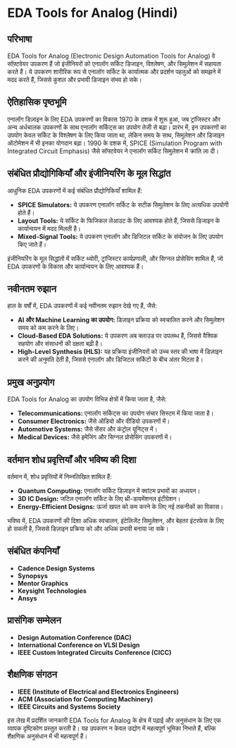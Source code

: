# EDA Tools for Analog (Hindi)

## परिभाषा
EDA Tools for Analog (Electronic Design Automation Tools for Analog) वे सॉफ़्टवेयर उपकरण हैं जो इंजीनियरों को एनालॉग सर्किट डिजाइन, विश्लेषण, और सिमुलेशन में सहायता करते हैं। ये उपकरण शारीरिक रूप से एनालॉग सर्किट के कार्यात्मक और प्रदर्शन पहलुओं को समझने में मदद करते हैं, जिससे कुशल और प्रभावी डिजाइन संभव हो सके।

## ऐतिहासिक पृष्ठभूमि
एनालॉग डिज़ाइन के लिए EDA उपकरणों का विकास 1970 के दशक में शुरू हुआ, जब ट्रांजिस्टर और अन्य अर्धचालक उपकरणों के साथ एनालॉग सर्किट्स का उपयोग तेजी से बढ़ा। प्रारंभ में, इन उपकरणों का उपयोग केवल सर्किट के विश्लेषण के लिए किया जाता था, लेकिन समय के साथ, सिमुलेशन और डिजाइन ऑटोमेशन में भी इनका योगदान बढ़ा। 1990 के दशक में, SPICE (Simulation Program with Integrated Circuit Emphasis) जैसे सॉफ्टवेयर ने एनालॉग सर्किट सिमुलेशन में क्रांति ला दी।

## संबंधित प्रौद्योगिकियाँ और इंजीनियरिंग के मूल सिद्धांत
आधुनिक EDA उपकरणों में कई संबंधित प्रौद्योगिकियाँ शामिल हैं:
- **SPICE Simulators:** ये उपकरण एनालॉग सर्किट के सटीक सिमुलेशन के लिए अत्यधिक उपयोगी होते हैं।
- **Layout Tools:** ये सर्किट के फिजिकल लेआउट के लिए आवश्यक होते हैं, जिससे डिजाइन के कार्यान्वयन में मदद मिलती है।
- **Mixed-Signal Tools:** ये उपकरण एनालॉग और डिजिटल सर्किट के संयोजन के लिए उपयोग किए जाते हैं।

इंजीनियरिंग के मूल सिद्धांतों में सर्किट थ्योरी, ट्रांजिस्टर कार्यप्रणाली, और सिग्नल प्रोसेसिंग शामिल हैं, जो EDA उपकरणों के विकास और कार्यान्वयन के लिए आवश्यक हैं।

## नवीनतम रुझान
हाल के वर्षों में, EDA उपकरणों में कई नवीनतम रुझान देखे गए हैं, जैसे:
- **AI और Machine Learning का उपयोग:** डिज़ाइन प्रक्रिया को स्वचालित करने और सिमुलेशन समय को कम करने के लिए।
- **Cloud-Based EDA Solutions:** ये उपकरण अब क्लाउड पर उपलब्ध हैं, जिससे वैश्विक सहयोग और संसाधनों की दक्षता बढ़ी है।
- **High-Level Synthesis (HLS):** यह प्रक्रिया इंजीनियरों को उच्च स्तर की भाषा में डिज़ाइन करने की अनुमति देती है, जिससे एनालॉग और डिजिटल सर्किटों के बीच अंतर मिटता है।

## प्रमुख अनुप्रयोग
EDA Tools for Analog का उपयोग विभिन्न क्षेत्रों में किया जाता है, जैसे:
- **Telecommunications:** एनालॉग सर्किट्स का उपयोग संचार सिस्टम में किया जाता है।
- **Consumer Electronics:** जैसे ऑडियो और वीडियो उपकरणों में।
- **Automotive Systems:** जैसे सेंसर और कंट्रोल यूनिट्स में।
- **Medical Devices:** जैसे इमेजिंग और सिग्नल प्रोसेसिंग उपकरणों में।

## वर्तमान शोध प्रवृत्तियाँ और भविष्य की दिशा
वर्तमान में, शोध प्रवृत्तियों में निम्नलिखित शामिल हैं:
- **Quantum Computing:** एनालॉग सर्किट डिज़ाइन में क्वांटम प्रभावों का अध्ययन।
- **3D IC Design:** जटिल एनालॉग सर्किट के लिए थ्री-डायमेंशनल इंटीग्रेशन।
- **Energy-Efficient Designs:** ऊर्जा खपत को कम करने के लिए नई तकनीकों का विकास।

भविष्य में, EDA उपकरणों की दिशा अधिक स्वचालन, इंटेलिजेंट सिमुलेशन, और बेहतर इंटरफेस के लिए हो सकती है, जिससे डिज़ाइन प्रक्रिया को और अधिक प्रभावी बनाया जा सके।

## संबंधित कंपनियाँ
- **Cadence Design Systems**
- **Synopsys**
- **Mentor Graphics**
- **Keysight Technologies**
- **Ansys**

## प्रासंगिक सम्मेलन
- **Design Automation Conference (DAC)**
- **International Conference on VLSI Design**
- **IEEE Custom Integrated Circuits Conference (CICC)**

## शैक्षणिक संगठन
- **IEEE (Institute of Electrical and Electronics Engineers)**
- **ACM (Association for Computing Machinery)**
- **IEEE Circuits and Systems Society**

इस लेख में प्रदर्शित जानकारी EDA Tools for Analog के क्षेत्र में पढ़ाई और अनुसंधान के लिए एक व्यापक दृष्टिकोण प्रस्तुत करती है। यह उपकरण न केवल उद्योग में महत्वपूर्ण भूमिका निभाते हैं, बल्कि शैक्षणिक अनुसंधान में भी महत्वपूर्ण हैं।